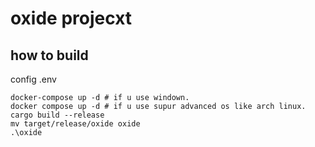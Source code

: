 # oxide projecxt

## how to build

config .env

```fish
docker-compose up -d # if u use windown.
docker compose up -d # if u use supur advanced os like arch linux.
cargo build --release
mv target/release/oxide oxide
.\oxide
```
